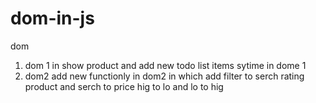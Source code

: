 # dom-in-js
dom
1. dom 1 in show product and add new todo list items sytime in dome 1
2. dom2 add new functionly in dom2 in which add filter to serch rating product
and serch to price hig to lo and lo to hig 
